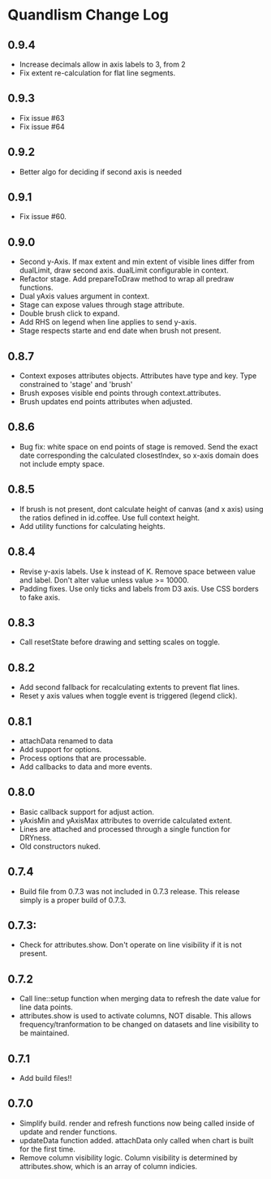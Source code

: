 # Quandlism Change Log

## 0.9.4

* Increase decimals allow in axis labels to 3, from 2
* Fix extent re-calculation for flat line segments.

## 0.9.3

* Fix issue #63
* Fix issue #64

## 0.9.2

* Better algo for deciding if second axis is needed

## 0.9.1

* Fix issue #60.

## 0.9.0

* Second y-Axis. If max extent and min extent of visible lines differ from dualLimit, draw second axis. dualLimit configurable in context.
* Refactor stage. Add prepareToDraw method to wrap all predraw functions.
* Dual yAxis values argument in context.
* Stage can expose values through stage attribute.
* Double brush click to expand.
* Add RHS on legend when line applies to send y-axis.
* Stage respects starte and end date when brush not present.

## 0.8.7

* Context exposes attributes objects.  Attributes have type and key.  Type constrained to 'stage' and 'brush'
* Brush exposes visible end points through context.attributes.
* Brush updates end points attributes when adjusted. 

## 0.8.6

* Bug fix: white space on end points of stage is removed. Send the exact date corresponding the calculated closestIndex, so x-axis domain does not include empty space.

## 0.8.5

* If brush is not present, dont calculate height of canvas (and x axis) using the ratios defined in id.coffee. Use full context height.
* Add utility functions for calculating heights.

## 0.8.4

* Revise y-axis labels. Use k instead of K. Remove space between value and label. Don't alter value unless value >= 10000.
* Padding fixes. Use only ticks and labels from D3 axis. Use CSS borders to fake axis.

## 0.8.3

* Call resetState before drawing and setting scales on toggle.

## 0.8.2

* Add second fallback for recalculating extents to prevent flat lines.
* Reset y axis values when toggle event is triggered (legend click).

## 0.8.1

* attachData renamed to data
* Add support for options.
* Process options that are processable.
* Add callbacks to data and more events.

## 0.8.0

* Basic callback support for adjust action.
* yAxisMin and yAxisMax attributes to override calculated extent.
* Lines are attached and processed through a single function for DRYness.
* Old constructors nuked.

## 0.7.4

* Build file from 0.7.3 was not included in 0.7.3 release. This release simply is a proper build of 0.7.3.

## 0.7.3:

* Check for attributes.show. Don't operate on line visibility if it is not present.

## 0.7.2

* Call line::setup function when merging data to refresh the date value for line data points.
* attributes.show is used to activate columns, NOT disable. This allows frequency/tranformation to be changed on datasets and line visibility to be maintained.

## 0.7.1

* Add build files!!

## 0.7.0

* Simplify build. render and refresh functions now being called inside of update and render functions.
* updateData function added. attachData only called when chart is built for the first time.
* Remove column visibility logic. Column visibility is determined by attributes.show, which is an array of column indicies.

